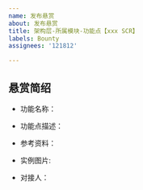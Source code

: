 ```yaml
---
name: 发布悬赏
about: 发布悬赏
title: 架构层-所属模块-功能点【xxx SCR】
labels: Bounty
assignees: '121812'

---
```


## 悬赏简绍

- 功能名称：

<!-- 详细描述 -->
- 功能点描述：

<!-- 提供可以给开发者帮助的资料 -->
- 参考资料：

<!-- 实例图片（可选） -->
- 实例图片:

<!-- 功能点对接人 -->
- 对接人：
